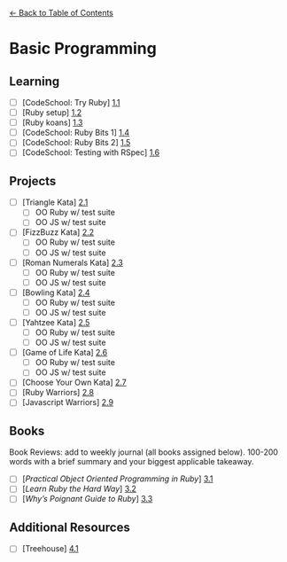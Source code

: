 [← Back to Table of Contents](/README.md)

# Basic Programming

## Learning

- [ ] [CodeSchool: Try Ruby] [1.1]
- [ ] [Ruby setup] [1.2]
- [ ] [Ruby koans] [1.3]
- [ ] [CodeSchool: Ruby Bits 1] [1.4]
- [ ] [CodeSchool: Ruby Bits 2] [1.5]
- [ ] [CodeSchool: Testing with RSpec] [1.6]

[1.1]: http://tryruby.org/
[1.2]: projects/proj-ruby-setup.md
[1.3]: http://rubykoans.com/windows
[1.4]: http://www.codeschool.com/courses/ruby-bits
[1.5]: http://www.codeschool.com/courses/ruby-bits-part-2
[1.6]: https://www.codeschool.com/courses/testing-with-rspec

## Projects

- [ ] [Triangle Kata] [2.1]
	- [ ] OO Ruby w/ test suite
	- [ ] OO JS w/ test suite
- [ ] [FizzBuzz Kata] [2.2]
	- [ ] OO Ruby w/ test suite
	- [ ] OO JS w/ test suite
- [ ] [Roman Numerals Kata] [2.3]
	- [ ] OO Ruby w/ test suite
	- [ ] OO JS w/ test suite
- [ ] [Bowling Kata] [2.4]
	- [ ] OO Ruby w/ test suite
	- [ ] OO JS w/ test suite
- [ ] [Yahtzee Kata] [2.5]
	- [ ] OO Ruby w/ test suite
	- [ ] OO JS w/ test suite
- [ ] [Game of Life Kata] [2.6]
	- [ ] OO Ruby w/ test suite
	- [ ] OO JS w/ test suite
- [ ] [Choose Your Own Kata] [2.7]
- [ ] [Ruby Warriors] [2.8]
- [ ] [Javascript Warriors] [2.9]

[2.1]: #
[2.2]: http://codingdojo.org/cgi-bin/index.pl?KataFizzBuzz
[2.3]: http://codingdojo.org/cgi-bin/index.pl?KataRomanNumerals
[2.4]: http://codingdojo.org/cgi-bin/index.pl?KataBowling
[2.5]: http://codingdojo.org/cgi-bin/index.pl?KataYahtzee
[2.6]: http://codingdojo.org/cgi-bin/index.pl?KataGameOfLife
[2.7]: http://codingdojo.org/cgi-bin/index.pl?KataCatalogue
[2.8]: https://www.bloc.io/ruby-warrior/#/
[2.9]: http://jswarrior.fusioncharts.com/

## Books
Book Reviews: add to weekly journal (all books assigned below). 100-200 words with a brief summary and your biggest applicable takeaway.

- [ ] [*Practical Object Oriented Programming in Ruby*] [3.1]
- [ ] [*Learn Ruby the Hard Way*] [3.2]
- [ ] [*Why’s Poignant Guide to Ruby*] [3.3]

[3.1]: http://www.amazon.com/Practical-Object-Oriented-Design-Ruby-Addison-Wesley/dp/0321721330
[3.2]: http://learnrubythehardway.org/book/
[3.3]: http://cloud.github.com/downloads/mislav/poignant-guide/whys-poignant-guide-to-ruby.pdf

## Additional Resources

- [ ] [Treehouse] [4.1]

[4.1]: http://teamtreehouse.com/